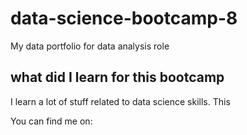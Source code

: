 # data-science-bootcamp-8
My data portfolio for data analysis role

## what did I learn for this bootcamp

I learn a lot of stuff related to data science skills. This 

You can find me on: 
